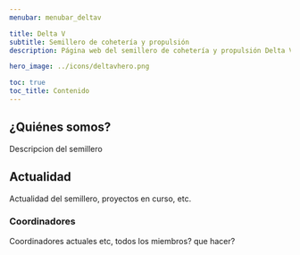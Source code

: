```yaml
---
menubar: menubar_deltav

title: Delta V
subtitle: Semillero de cohetería y propulsión
description: Página web del semillero de cohetería y propulsión Delta V, parte del grupo de investigación Astra de la Universidad de Antioquia.

hero_image: ../icons/deltavhero.png

toc: true
toc_title: Contenido
---
```


## ¿Quiénes somos?
Descripcion del semillero


## Actualidad
Actualidad del semillero, proyectos en curso, etc.

### Coordinadores
Coordinadores actuales etc, todos los miembros? que hacer?